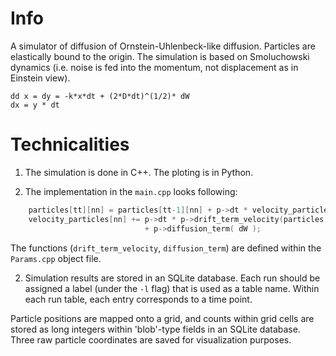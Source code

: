 Info
====

A simulator of diffusion of Ornstein-Uhlenbeck-like diffusion.
Particles are elastically bound to the origin. The simulation is based on Smoluchowski dynamics (i.e. noise is fed into the momentum, not displacement as in Einstein view).

    dd x = dy = -k*x*dt + (2*D*dt)^(1/2)* dW
    dx = y * dt


Technicalities
=============
1. The simulation is done in C++. The ploting is in Python.

2. The implementation in the `main.cpp` looks following:

```c
    particles[tt][nn] = particles[tt-1][nn] + p->dt * velocity_particles[nn] ; 
    velocity_particles[nn] += p->dt * p->drift_term_velocity(particles[tt-1][nn], velocity_particles[nn]) \
                              + p->diffusion_term( dW );
```

The functions (`drift_term_velocity`, `diffusion_term`) are defined within the `Params.cpp` object file.

2. Simulation results are stored in an SQLite database. Each run should be assigned a label (under the `-l` flag) that is used as a table name. Within each run table, 
each entry corresponds to a time point.

Particle positions are mapped onto a grid, and counts within grid cells are stored as long integers within 'blob'-type fields in an SQLite database. Three raw particle coordinates are saved for visualization purposes.


